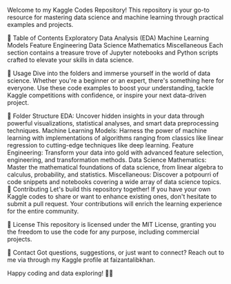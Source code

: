 Welcome to my Kaggle Codes Repository! This repository is your go-to resource for mastering data science and machine learning through practical examples and projects.

📁 Table of Contents
Exploratory Data Analysis (EDA)
Machine Learning Models
Feature Engineering
Data Science Mathematics
Miscellaneous
Each section contains a treasure trove of Jupyter notebooks and Python scripts crafted to elevate your skills in data science.

🚀 Usage
Dive into the folders and immerse yourself in the world of data science. Whether you're a beginner or an expert, there's something here for everyone. Use these code examples to boost your understanding, tackle Kaggle competitions with confidence, or inspire your next data-driven project.

📂 Folder Structure
EDA: Uncover hidden insights in your data through powerful visualizations, statistical analyses, and smart data preprocessing techniques.
Machine Learning Models: Harness the power of machine learning with implementations of algorithms ranging from classics like linear regression to cutting-edge techniques like deep learning.
Feature Engineering: Transform your data into gold with advanced feature selection, engineering, and transformation methods.
Data Science Mathematics: Master the mathematical foundations of data science, from linear algebra to calculus, probability, and statistics.
Miscellaneous: Discover a potpourri of code snippets and notebooks covering a wide array of data science topics.
🤝 Contributing
Let's build this repository together! If you have your own Kaggle codes to share or want to enhance existing ones, don't hesitate to submit a pull request. Your contributions will enrich the learning experience for the entire community.

📝 License
This repository is licensed under the MIT License, granting you the freedom to use the code for any purpose, including commercial projects.

📧 Contact
Got questions, suggestions, or just want to connect? Reach out to me via through my Kaggle profile at faizantalibkhan.

Happy coding and data exploring! 🚀✨
